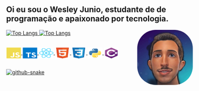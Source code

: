 ## Oi eu sou o Wesley Junio, estudante de de programação e apaixonado por tecnologia.
<a href="https://github.com/wesleyjp">
<img align="right" alt="Wesley-pic" height="150" style="border-radius:50px;" src="https://raw.githubusercontent.com/wesleyjp/wesleyjp/main/photo_2023-04-01_17-26-04.jpg">

![Top Langs](https://github-readme-stats.vercel.app/api?username=wesleyjp&show_icons=true)
![Top Langs](https://github-readme-stats.vercel.app/api/top-langs/?username=wesleyjp&hide_progress=false&layout=compact)

<div style="display: inline_block"><br>
  <img align="center" alt="Wesley-Js" height="30" width="40" src="https://raw.githubusercontent.com/devicons/devicon/master/icons/javascript/javascript-plain.svg">
  <img align="center" alt="Wesley-Ts" height="30" width="40" src="https://raw.githubusercontent.com/devicons/devicon/master/icons/typescript/typescript-plain.svg">
  <img align="center" alt="Wesley-React" height="30" width="40" src="https://raw.githubusercontent.com/devicons/devicon/master/icons/react/react-original.svg">
  <img align="center" alt="Wesley-HTML" height="30" width="40" src="https://raw.githubusercontent.com/devicons/devicon/master/icons/html5/html5-original.svg">
  <img align="center" alt="Wesley-CSS" height="30" width="40" src="https://raw.githubusercontent.com/devicons/devicon/master/icons/css3/css3-original.svg">
  <img align="center" alt="Wesley-Python" height="30" width="40" src="https://raw.githubusercontent.com/devicons/devicon/master/icons/python/python-original.svg">
  <img align="center" alt="Wesley-Csharp" height="30" width="40" src="https://raw.githubusercontent.com/devicons/devicon/master/icons/csharp/csharp-original.svg">
</div>

## 

<picture>
  <source media="(prefers-color-scheme: dark)" srcset="https://github.com/wesleyjp/wesleyjp/blob/output/github-contribution-grid-snake-dark.svg" />
  <source media="(prefers-color-scheme: light)" srcset="[github-snake.svg](https://github.com/wesleyjp/wesleyjp/blob/output/github-contribution-grid-snake.svg)https://github.com/wesleyjp/wesleyjp/blob/output/github-contribution-grid-snake.svg" />
  <img alt="github-snake" src="github-snake.svg" />
</picture>
</a>
